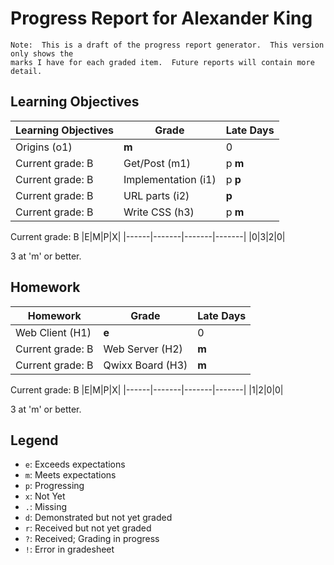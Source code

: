 # Progress Report for Alexander King
    Note:  This is a draft of the progress report generator.  This version only shows the
    marks I have for each graded item.  Future reports will contain more detail.
## Learning Objectives
|Learning Objectives|Grade|Late Days|
|------|-------|-------|
|Origins (o1)|**m**|0|
Current grade:  B|Get/Post (m1)|p **m**|3|
Current grade:  B|Implementation (i1)|p **p**|0|
Current grade:  B|URL parts (i2)|**p**|0|
Current grade:  B|Write CSS (h3)|p **m**|0|
Current grade:  B
|E|M|P|X|
|------|-------|-------|-------|
|0|3|2|0|

3 at 'm' or better.
## Homework
|Homework|Grade|Late Days|
|------|-------|-------|
|Web Client (H1)|**e**|0|
Current grade:  B|Web Server (H2)|**m**|0|
Current grade:  B|Qwixx Board (H3)|**m**|0|
Current grade:  B
|E|M|P|X|
|------|-------|-------|-------|
|1|2|0|0|

3 at 'm' or better.

## Legend 
* `e`: Exceeds expectations
* `m`: Meets expectations
* `p`: Progressing
* `x`: Not Yet
* `.`: Missing
* `d`: Demonstrated but not yet graded
* `r`: Received but not yet graded
* `?`: Received; Grading in progress
* `!`: Error in gradesheet
